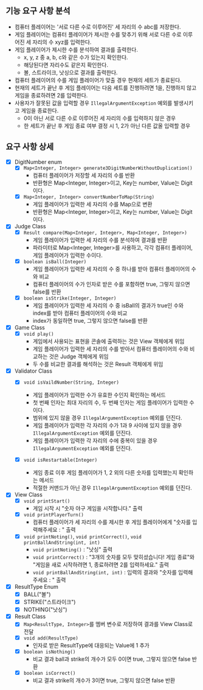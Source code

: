 ## 기능 요구 사항 분석
- 컴퓨터 플레이어는 '서로 다른 수로 이루어진' 세 자리의 수 abc를 저장한다.
- 게임 플레이어는 컴퓨터 플레이어가 제시한 수를 맞추기 위해 서로 다른 수로 이루어진 세 자리의 수 xyz를 입력한다.
- 게임 플레이어가 제시한 수를 분석하여 결과를 출력한다.
  - x, y, z 중 a, b, c와 같은 수가 있는지 확인한다.
  - 해당된다면 자리수도 같은지 확인한다.
  - 볼, 스트라이크, 낫싱으로 결과를 출력한다.
- 컴퓨터 플레이어의 수를 게임 플레이어가 맞출 경우 현재의 세트가 종료된다. 
- 현재의 세트가 끝난 후 게임 플레이어는 다음 세트를 진행하려면 1을, 진행하지 않고 게임을 종료하려면 2를 입력한다.
- 사용자가 잘못된 값을 입력할 경우 `IllegalArgumentException` 예외를 발생시키고 게임을 종료한다.
  - 0이 아닌 서로 다른 수로 이루어진 세 자리의 수를 입력하지 않은 경우
  - 한 세트가 끝난 후 게임 종료 여부 결정 시 1, 2가 아닌 다른 값올 입력할 경우

## 요구 사항 상세
-[X] DigitNumber enum
  - [X] `Map<Integer, Integer> generate3DigitNumberWithoutDuplication()`
    - 컴퓨터 플레이어가 저장할 세 자리의 수를 반환
    - 반환형은 Map<Integer, Integer>이고, Key는 number, Value는 Digit이다.
  - [X] `Map<Integer, Integer> convertNumberToMap(String)`
    - 게임 플레이어가 입력한 세 자리의 수를 Map으로 변환
    - 반환형은 Map<Integer, Integer>이고, Key는 number, Value는 Digit이다.

- [X] Judge Class
  - [X] `Result compare(Map<Integer, Integer>, Map<Integer, Integer>)`
    - 게임 플레이어가 입력한 세 자리의 수를 분석하여 결과를 반환
    - 파라미터로 Map<Integer, Integer>를 사용하고, 각각 컴퓨터 플레이어, 게임 플레이어가 입력한 수이다.
  - [X] `boolean isBall(Integer)` 
    - 게임 플레이어가 입력한 세 자리의 수 중 하나를 받아 컴퓨터 플레이어의 수와 비교
    - 컴퓨터 플레이어의 수가 인자로 받은 수를 포함하면 true, 그렇지 않으면 false를 반환
  - [X] `boolean isStrike(Integer, Integer)`
    - 게임 플레이어가 입력한 세 자리의 수 중 isBall의 결과가 true인 수와 index를 받아 컴퓨터 플레이어의 수와 비교
    - index가 동일하면 true, 그렇지 않으면 false를 반환
  
- [X] Game Class
  - [X] `void play()`
    - 게임에서 사용되는 표현을 콘솔에 출력하는 것은 View 객체에게 위임
    - 게임 플레이어가 입력한 세 자리의 수를 받아서 컴퓨터 플레이어의 수와 비교하는 것은 Judge 객체에게 위임
    - 두 수를 비교한 결과를 해석하는 것은 Result 객체에게 위임

- [X] Validator Class
  - [X] `void isVaildNumber(String, Integer)`
    - 게임 플레이어가 입력한 수가 유효한 수인지 확인하는 메서드
    - 첫 번째 인자는 최대 자리의 수, 두 번째 인자는 게임 플레이어가 입력한 수이다.
    - 범위에 있지 않을 경우 `IllegalArgumentException` 예외를 던진다.
    - 게임 플레이어가 입력한 각 자리의 수가 1과 9 사이에 있지 않을 경우 `IllegalArgumentException` 예외를 던진다.
    - 게임 플레이어가 입력한 각 자리의 수에 중복이 있을 경우 `IllegalArgumentException` 예외를 던진다.
  
  - [X] `void isRestartable(Integer)`
    - 게임 종료 이후 게임 플레이어가 1, 2 외의 다른 숫자를 입력했는지 확인하는 메서드
    - 적절한 커맨드가 아닌 경우 `IllegalArgumentException` 예외를 던진다.

- [X] View Class
  - [X] `void printStart()` 
    - 게임 시작 시 "숫자 야구 게임을 시작합니다." 출력
  - [X] `void printPlayerTurn()` 
    - 컴퓨터 플레이어가 세 자리의 수를 제시한 후 게임 플레이어에게 "숫자를 입력해주세요 : " 출력
  - [X] `void printNoting()`, `void printCorrect()`, `void printBallAndString(int, int)`
    - `void printNoting()` : "낫싱" 출력
    - `void printCorrect()` : "3개의 숫자를 모두 맞히셨습니다! 게임 종료"와 "게임을 새로 시작하려면 1, 종료하려면 2를 입력하세요." 출력
    - `void printBallAndString(int, int)` : 입력의 결과와 "숫자를 입력해주세요 : " 출력 

- [X] ResultType Enum
  - [X] BALL("볼")
  - [X] STRIKE("스트라이크")
  - [X] NOTHING("낫싱")

- [X] Result Class
  - [X] `Map<ResultType, Integer>`를 멤버 변수로 저장하여 결과를 View Class로 전달
  - [X] `void add(ResultType)`
    - 인자로 받은 ResultType에 대응되는 Value에 1 추가
  - [X] `boolean isNothing()`
    - 비교 결과 ball과 strike의 개수가 모두 0이면 true, 그렇지 않으면 false 반환
  - [X] `boolean isCorrect()`
    - 비교 결과 strike의 개수가 3이면 true, 그렇지 않으면 false 반환